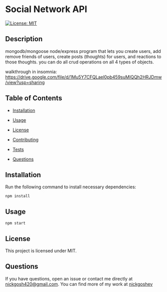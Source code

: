 # Social Network API
[![License: MIT](https://img.shields.io/badge/License-MIT-yellow.svg)](https://opensource.org/licenses/MIT)

## Description

mongodb/mongoose node/express program that lets you create users, add remove friends of users, create posts (thoughts) for users, and reactions to those thoughts. you can do all crud operations on all 4 types of objects.

walkthrough in insomnia:
https://drive.google.com/file/d/1Mu5Y7CFQLael0pb459suMIQQh2HRJDmw/view?usp=sharing

## Table of Contents

* [Installation](#installation)

* [Usage](#usage)

* [License](#license)

* [Contributing](#contributing)

* [Tests](#tests)

* [Questions](#questions)

## Installation

Run the following command to install necessary dependencies:

```
npm install
```

## Usage

```
npm start
```

## License

This project is licensed under MIT.

## Questions

If you have questions, open an issue or contact me directly at nickgosh420@gmail.com. 
You can find more of my work at [nickgoshev](https://github.com/nickgoshev/)


